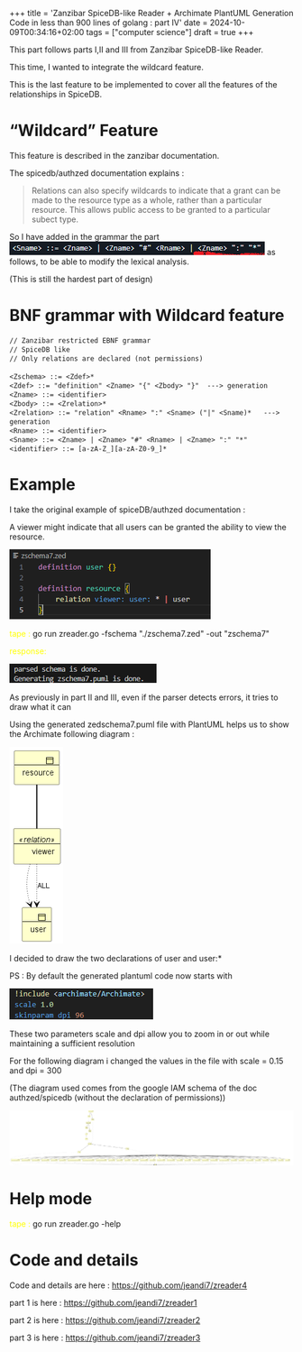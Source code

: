 +++
title = 'Zanzibar SpiceDB-like Reader +  Archimate PlantUML Generation Code  in less than 900 lines of golang : part IV'
date = 2024-10-09T00:34:16+02:00
tags = ["computer science"]
draft = true
+++

This part follows parts I,II and III from Zanzibar SpiceDB-like Reader.

This time, I wanted to integrate the wildcard  feature. 

This is the last feature to be implemented to cover all the features of the relationships in SpiceDB.

# “Wildcard” Feature

This feature is described in the zanzibar documentation.

The spicedb/authzed documentation explains :

> Relations can also specify wildcards to indicate that a grant can be made to the resource type as a whole, rather than a particular resource. 
> This allows public access to be granted to a particular subect type.

So I have added in the grammar the part  ![zname](./images/znamePart.png) as follows, to be able to modify the lexical analysis.

(This is still the hardest part of design)

# BNF grammar with Wildcard feature

```
// Zanzibar restricted EBNF grammar
// SpiceDB like
// Only relations are declared (not permissions)

<Zschema> ::= <Zdef>*
<Zdef> ::= "definition" <Zname> "{" <Zbody> "}"  ---> generation
<Zname> ::= <identifier>
<Zbody> ::= <Zrelation>*
<Zrelation> ::= "relation" <Rname> ":" <Sname> ("|" <Sname)*   ---> generation 
<Rname> ::= <identifier> 
<Sname> ::= <Zname> | <Zname> "#" <Rname> | <Zname> ":" "*"
<identifier> ::= [a-zA-Z_][a-zA-Z0-9_]*

```

# Example

I take the original example of spiceDB/authzed documentation :

A viewer might indicate that all users can be granted the ability to view the resource.

![zschema](./images/zschema7zed.png)


<span style="color:yellow">tape :</span> go run zreader.go -fschema "./zschema7.zed" -out "zschema7"

<span style="color:yellow">response: </span>

![response](images/resp1.png)


As previously in part II and III, even if the parser detects errors, it tries to draw what it can


Using the generated zedschema7.puml file with PlantUML helps us to show the Archimate following diagram :

![example](images/zschema7.png)

I decided to draw the two declarations of user and user:*

PS : By default the generated plantuml code now starts with

![param](images/plantUMLparam.png)

These two parameters scale and dpi allow you to zoom in or out while maintaining a sufficient resolution

For the following diagram i changed the values in the file with scale = 0.15 and dpi = 300

(The diagram used comes from the google IAM schema of the doc authzed/spicedb (without the declaration of permissions))

![example_schema_8](images/zschema8_2.png)



# Help mode

<span style="color:yellow">tape :</span> go run zreader.go -help

# Code and details 

Code and details are here : https://github.com/jeandi7/zreader4

part 1 is here : https://github.com/jeandi7/zreader1

part 2 is here : https://github.com/jeandi7/zreader2

part 3 is here : https://github.com/jeandi7/zreader3

